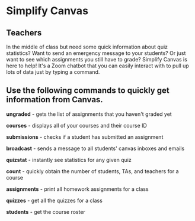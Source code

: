 # Simplify Canvas

<h2> Teachers </h2>
In the middle of class but need some quick information about quiz statistics? Want to send an emergency message to your students? Or just want to see which assignments you still have to grade? Simplify Canvas is here to help! It's a Zoom chatbot that you can easily interact with to pull up lots of data just by typing a command. 

<h2>Use the following commands to quickly get information from Canvas.</h2>

<strong>ungraded</strong> - gets the list of assignments that you haven't graded yet

<strong>courses</strong> - displays all of your courses and their course ID

<strong>submissions</strong> - checks if a student has submitted an assignment

<strong>broadcast</strong> - sends a message to all students' canvas inboxes and emails

<strong>quizstat</strong> - instantly see statistics for any given quiz

<strong>count</strong> - quickly obtain the number of students, TAs, and teachers for a course

<strong>assignments</strong> - print all homework assignments for a class

<strong>quizzes</strong> - get all the quizzes for a class

<strong>students</strong> - get the course roster
